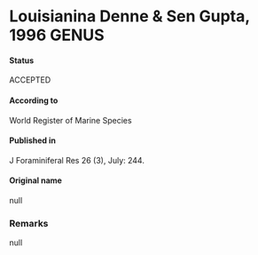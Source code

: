 Louisianina Denne & Sen Gupta, 1996 GENUS
=======

#### Status
ACCEPTED

#### According to
World Register of Marine Species

#### Published in
J Foraminiferal Res 26 (3), July: 244.

#### Original name
null

### Remarks
null